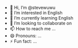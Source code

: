 - 👋 Hi, I’m @stevewuwu
- 👀 I’m interested in English
- 🌱 I’m currently learning English
- 💞️ I’m looking to collaborate on 
- 📫 How to reach me ...
- 😄 Pronouns: ...
- ⚡ Fun fact: ...

<!---
stevewuwu/stevewuwu is a ✨ special ✨ repository because its `README.md` (this file) appears on your GitHub profile.
You can click the Preview link to take a look at your changes.
--->

